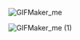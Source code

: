 ![GIFMaker_me](https://github.com/martin-daguerre-pyxis/57985-ReactJs/assets/59453458/b05c307d-f954-4ef1-9b24-ac0afd85c82e)

![GIFMaker_me (1)](https://github.com/martin-daguerre-pyxis/57985-ReactJs/assets/59453458/52047566-7aee-4635-84e3-05f0508bd00b)
